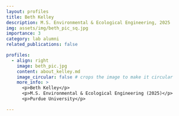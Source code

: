 ```yaml
---
layout: profiles
title: Beth Kelley
description: M.S. Environmental & Ecological Engineering, 2025
img: assets/img/beth_pic_sq.jpg
importance: 3
category: lab alumni
related_publications: false

profiles:
  - align: right
    image: beth_pic.jpg
    content: about_kelley.md
    image_circular: false # crops the image to make it circular
    more_info: >
      <p>Beth Kelley</p>
      <p>M.S. Environmental & Ecological Engineering (2025)</p>
      <p>Purdue University</p>

---
```


